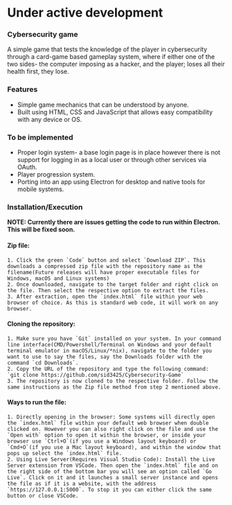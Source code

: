 # Under active development

### Cybersecurity game

A simple game that tests the knowledge of the player in cybersecurity through a card-game based gameplay system, where if either one of the two sides- the computer imposing as a hacker, and the player; loses all their health first, they lose.

### Features

* Simple game mechanics that can be understood by anyone.
* Built using HTML, CSS and JavaScript that allows easy compatibility with any device or OS.

### To be implemented

* Proper login system- a base login page is in place however there is not support for logging in as a local user or through other services via OAuth.
* Player progression system.
* Porting into an app using Electron for desktop and native tools for mobile systems.

### Installation/Execution

__NOTE: Currently there are issues getting the code to run within Electron. This will be fixed soon.__

#### Zip file:
    1. Click the green `Code` button and select `Download ZIP`. This downloads a compressed zip file with the repository name as the filename(Future releases will have proper executable files for Windows, macOS and Linux systems)
    2. Once downloaded, navigate to the target folder and right click on the file. Then select the respective option to extract the files.
    3. After extraction, open the `index.html` file within your web browser of choice. As this is standard web code, it will work on any browser.
#### Cloning the repository:
    1. Make sure you have `Git` installed on your system. In your command line interface(CMD/Powershell/Terminal on Windows and your default terminal emulator in macOS/Linux/*nix), navigate to the folder you want to use to say the files, say the Downloads folder with the command `cd Downloads`.
    2. Copy the URL of the repository and type the following command:
    `git clone https://github.com/sid3425/Cybersecurity-Game`
    3. The repository is now cloned to the respective folder. Follow the same instructions as the Zip file method from step 2 mentioned above.
    
#### Ways to run the file:
    1. Directly opening in the browser: Some systems will directly open the `index.html` file within your default web browser when double clicked on. However you can also right click on the file and use the `Open with` option to open it within the browser, or inside your browser use `Ctrl+O`(if you use a Windows layout keyboard) or `Cmd+O`(if you use a Mac layout keyboard), and within the window that pops up select the `index.html` file.
    2. Using Live Server(Requires Visual Studio Code): Install the Live Server extension from VSCode. Then open the `index.html` file and on the right side of the bottom bar you will see an option called `Go Live`. Click on it and it launches a small server instance and opens the file as if it is a website, with the address `https://127.0.0.1:5000`. To stop it you can either click the same button or close VSCode.
